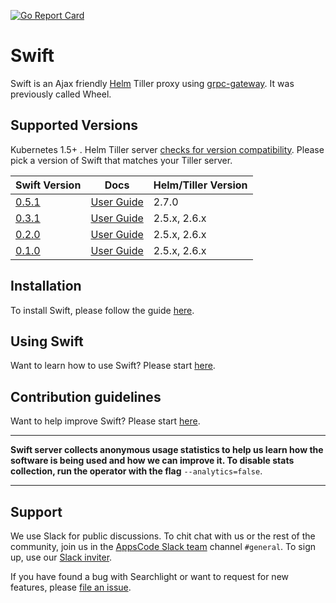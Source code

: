 [![Go Report Card](https://goreportcard.com/badge/github.com/appscode/swift)](https://goreportcard.com/report/github.com/appscode/swift)

# Swift
Swift is an Ajax friendly [Helm](https://github.com/kubernetes/helm) Tiller proxy using [grpc-gateway](https://github.com/grpc-ecosystem/grpc-gateway). It was previously called Wheel.


## Supported Versions
Kubernetes 1.5+ . Helm Tiller server [checks for version compatibility](https://github.com/kubernetes/helm/blob/master/pkg/version/compatible.go#L27). Please pick a version of Swift that matches your Tiller server.

| Swift Version                                                 | Docs                                                            | Helm/Tiller Version |
|---------------------------------------------------------------|-----------------------------------------------------------------|---------------------|
| [0.5.1](https://github.com/appscode/swift/releases/tag/0.5.1) | [User Guide](https://appscode.com/products/swift/0.5.1/)        | 2.7.0               |
| [0.3.1](https://github.com/appscode/swift/releases/tag/0.3.1) | [User Guide](https://github.com/appscode/swift/tree/0.3.1/docs) | 2.5.x, 2.6.x        |
| [0.2.0](https://github.com/appscode/swift/releases/tag/0.2.0) | [User Guide](https://github.com/appscode/swift/tree/0.2.0/docs) | 2.5.x, 2.6.x        |
| [0.1.0](https://github.com/appscode/swift/releases/tag/0.1.0) | [User Guide](https://github.com/appscode/swift/tree/0.1.0/docs) | 2.5.x, 2.6.x        |


## Installation
To install Swift, please follow the guide [here](https://appscode.com/products/swift/0.5.1/setup/install/).

## Using Swift
Want to learn how to use Swift? Please start [here](https://appscode.com/products/swift/0.5.1/).

## Contribution guidelines
Want to help improve Swift? Please start [here](https://appscode.com/products/swift/0.5.1/welcome/contributing/).

---

**Swift server collects anonymous usage statistics to help us learn how the software is being used and how we can improve it. To disable stats collection, run the operator with the flag** `--analytics=false`.

---

## Support
We use Slack for public discussions. To chit chat with us or the rest of the community, join us in the [AppsCode Slack team](https://appscode.slack.com/messages/C0XQFLGRM/details/) channel `#general`. To sign up, use our [Slack inviter](https://slack.appscode.com/).

If you have found a bug with Searchlight or want to request for new features, please [file an issue](https://github.com/appscode/swift/issues/new).

